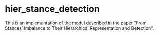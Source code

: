 # hier_stance_detection

This is an implementation of the model described in the paper "From Stances’ Imbalance to Their Hierarchical Representation and Detection".
